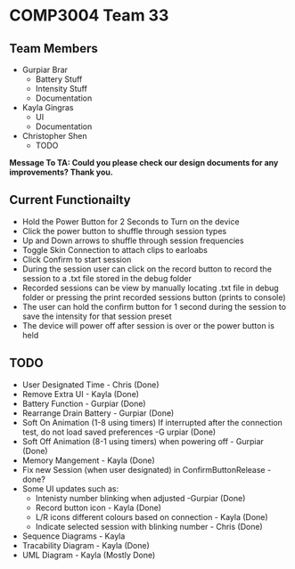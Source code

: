 # COMP3004 Team 33
## Team Members
- Gurpiar Brar
  - Battery Stuff
  - Intensity Stuff
  - Documentation
- Kayla Gingras
  - UI
  - Documentation
- Christopher Shen
  - TODO
 
**Message To TA: Could you please check our design documents for any improvements? Thank you.**
 
  ## Current Functionailty 
 - Hold the Power Button for 2 Seconds to Turn on the device
 - Click the power button to shuffle through session types
 - Up and Down arrows to shuffle through session frequencies
 - Toggle Skin Connection to attach clips to earloabs
 - Click Confirm to start session
 - During the session user can click on the record button to record the session to a .txt file stored in the debug folder
 - Recorded sessions can be view by manually locating .txt file in debug folder or pressing the print recorded sessions button (prints to console)
 - The user can hold the confirm button for 1 second during the session to save the intensity for that session preset
 - The device will power off after session is over or the power button is held
 
 
 ## TODO
- User Designated Time - Chris (Done)
- Remove Extra UI - Kayla (Done)
- Battery Function - Gurpiar (Done)
- Rearrange Drain Battery - Gurpiar (Done)
- Soft On Animation (1-8 using timers) If interrupted after the connection test, do not load saved preferences -G urpiar (Done)
- Soft Off Animation (8-1 using timers) when powering off - Gurpiar (Done)
- Memory Mangement - Kayla (Done)
- Fix new Session (when user designated) in ConfirmButtonRelease - done?
- Some UI updates such as:
  - Intenisty number blinking when adjusted -Gurpiar (Done)
  - Record button icon - Kayla (Done)
  - L/R icons different colours based on connection - Kayla (Done)
  - Indicate selected session with blinking number - Chris (Done)
- Sequence Diagrams - Kayla
- Tracability Diagram - Kayla (Done)
- UML Diagram - Kayla (Mostly Done)
